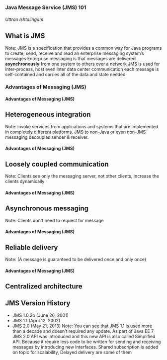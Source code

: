 ### Java Message Service (JMS) 101
###### Uttran Ishtalingam


## What is JMS
Note: JMS is a specification that provides a common way for Java programs to create, send, receive and read an enterprise messaging system’s messages
Enterprise messaging is that messages are delivered **asynchronously** from one system to others over a network
JMS is used for Inter-process, host even inter data center communication
each message is self-contained and carries all of the data and state needed


### Advantages of Messaging (JMS)


#### Advantages of Messaging (JMS)
## Heterogeneous integration
Note: invoke services from applications and systems that are implemented in completely different platforms.  JMS to non-Java or even non-JMS messaging
decouples sender & receiver.


#### Advantages of Messaging (JMS)
## Loosely coupled communication
Note: Clients see only the messaging server, not other clients,
Increase the clients dynamically


#### Advantages of Messaging (JMS)
## Asynchronous messaging
Note: Clients don't need to request for message


#### Advantages of Messaging (JMS)
## Reliable delivery
Note: (A message is guaranteed to be delivered once and only once)


#### Advantages of Messaging (JMS)
## Centralized architecture


## JMS Version History
* JMS 1.0.2b (June 26, 2001)
* JMS 1.1 (April 12, 2002)
* JMS 2.0 (May 21, 2013)
Note: You can see that JMS 1.1 is used more than a decade and doesn't required any update. As part of Java EE 7 JMS 2.0 API was introduced and this new API is also called Simplified API. Because it require less code to be written for sending and receiving messages by introducing new Interfaces. Shared subscription is added on topic for scalability, Delayed delivery are some of them
